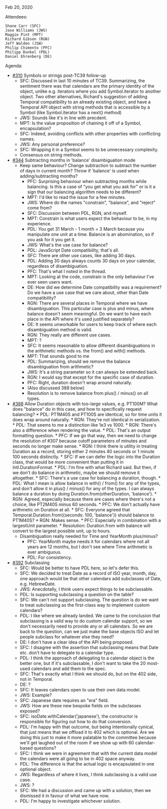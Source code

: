 Feb 20, 2020

Attendees:

	Shane Carr (SFC)
	Jase Williams (JWS)
	Maggie Pint (MPT)
	Richard Gibson (RGN)
	Jeff Walden (JSW)
	Philip Chimento (PFC)
	Philipp Dunkel (PDL)
	Daniel Ehrenberg (DE)

Agenda:

* [#310](https://github.com/tc39/proposal-temporal/issues/310) Symbols or strings post-TC39 follow-up
    * SFC: Discussed in last 10 minutes of TC39. Summarizing, the sentiment there was that calendars are the primary identity of the object, unlike e.g. iterators where you add Symbol.iterator to another object. Two other alternatives, Richard's suggestion of adding Temporal compatibility to an already existing object, and have a Temporal API object with string methods that is accessible by a Symbol (like Symbol.iterator has a next() method)
    * JWS: Sounds like it's in line with precdent.
    * MPT: Is the value proposition of chaining it off of a Symbol, encapsulation?
    * SFC: Indeed, avoiding conflicts with other properties with conflicting names.
    * JWS: Any personal preference?
    * SFC: Wrapping it in a Symbol seems to be unnecessary complexity.
    * Consensus on string methods.
* [#344](https://github.com/tc39/proposal-temporal/issues/344) Subtracting months in 'balance' disambiguation mode
    * Keep same behaviour? Change subtraction to subtract the number of days in current month? Throw if 'balance' is used when adding/subtracting months?
        * PFC: Surprising behaviour when subtracting months while balancing. Is this a case of "you get what you ask for" or is it a sign that our balancing algorithm needs to be different?
        * MPT: I'd like to read the issue for a few minutes.
        * JWS: Where do the names "constrain", "balance", and "reject" come from?
        * SFC: Discussion between PDL, RGN, and myself.
        * MPT: Constrain is what users expect the behaviour to be, in my experience.
        * PDL: You get 31 March - 1 month = 3 March because you manipulate one unit at a time. Balance is an abomination, so if you ask for it you get it.
        * JWS: What's the use case for balance?
        * PDL: JavaScript Date compatibility, that's all.
        * SFC: There are other use cases, like adding 30 days.
        * PDL: Adding 30 days always counts 30 days on your calendar, regardless of disambiguation.
        * PFC: That's what I noted in the thread.
        * MPT: Looking at the code, constrain is the only behaviour I've ever seen users want.
        * DE: How did we determine Date compatibility was a requirement? Do we have a use case that we care about, other than Date compatibility?
        * RGN: There are several places in Temporal where we have disambiguation. This particular case is plus and minus, where balance doesn't seem meaningful. Do we want to have each place in the API where it's used justified separately?
        * DE: It seems unworkable for users to keep track of where each disambiguation method is valid.
        * RGN: They really are different use cases.
        * MPT: ?
        * SFC: It seems reasonable to allow different disambiguations in the arithmetic methods vs. the from() and with() methods.
        * MPT: That sounds good to me
        * PDL: Summarizing, should we remove the balance disambiguation from arithmetic?
        * JWS: It's a string parameter so it can always be extended back.
        * RGN: I would say that except for the specific case of duration.
        * PFC: Right, duration doesn't wrap around naturally.
        * (Also discussed 388 below)
        * Resolution is to remove balance from plus() / minus() on all types.
* [#388](https://github.com/tc39/proposal-temporal/issues/388) Allow Duration objects with too-large values, e.g. PT100M? What does "balance" do in this case, and how to specifically request balancing?
        * PDL: PT1M40S and PT100S are identical, so for time units it does wrap around naturally.
        * RGN: They're not identical in serialization.
        * PDL: That seems to me a distinction like 1e3 vs 1000.
        * RGN: There's also a difference when rendering the value.
        * PDL: That's an output formatting question.
        * PFC: If we go that way, then we need to change the resolution of #307 because cutoff parameters of minutes and seconds no longer make sense.
        * RGN: I think there is utility in treating Duration as a record, storing either 2 minutes 40 seconds or 1 minute 100 seconds distinctly.
        * SFC: If we can defer the logic into the Duration class, that would be more convenient than putting it in Intl.DurationFormat.
        * PDL: I'm fine with what Richard said. But then, if we don't do balance in arithmetic, maybe we should remove it altogether.
        * SFC: There's a use case for balancing a duration, though.
        * PDL: What I mean is allow balance in with() / from() for any of the types, and don't allow it in plus() / minus() for any of the types. I can always balance a duration by doing Duration.from(otherDuration, 'balance').
        * RGN: Agreed, especially because there are cases where there's not a choice, like PT2M40S minus 60 seconds.
        * PFC: We don't actually have arithmetic on Duration at all.
        * SFC: Everyone agreed that Temporal.Duration.from({seconds: 100, 'balance'}) should balance to PT1M40S?
        * RGN: Makes sense.
        * PFC: Especially in combination with a largestUnit parameter.
        * Resolution: Duration.from with balance will convert to the largest possible unit, up to hours.
    * Disambiguation really needed for Time and YearMonth plus/minus?
        * PFC: YearMonth maybe needs it for calendars where not all years are 12 months, but I don't see where Time arithmetic is ever ambiguous.
        * PDL: For consistency.
* [#392](https://github.com/tc39/proposal-temporal/issues/392) Subclassing
    * SFC: Would be better to have PDL here, so let's defer this.
    * SFC: We decided to treat Date as a record of ISO year, month, day, one approach would be that other calendars add subclasses of Date, e.g. HebrewDate.
    * JWS: Anecdotally, I think users expect things to be subclassable.
    * PDL: Is supporting subclassing a question on the table?
    * SFC: We can't not support subclassing. The question is do we want to treat subclassing as the first-class way to implement custom calendars?
    * PDL: I like where we already landed. We came to the conclusion that subclassing is a valid way to do custom calendar support, so we don't necessarily need to provide any or all calendars. So we are back to the question, can we just make the base objects ISO and let people subclass for whatever else they need?
    * DE: I don't have a clear idea of the API being proposed.
    * SFC: I disagree with the assertion that subclassing means that Date etc. don't have to delegate to a calendar type.
    * PDL: I think the approach of delegating to a calendar object is the better one, but if it's subclassable, I don't want to take the 20 most-used calendars and add them to the spec.
    * SFC: That's exactly what I think we should do, but on the 402 side, not in Temporal.
    * DE: ?
    * SFC: It leaves calendars open to use their own data model.
    * JWS: Example?
    * SFC: Japanese date requires an "era" field.
    * JWS: How are these new bespoke fields on the subclasses exposed?
    * SFC: isoDate.withCalendar('japanese'), the constructor is responsible for figuring out how to do that conversion.
    * PDL: I'm happy with that outcome, but being intentionally cynical, that just means that we offload it to 402 which is optional. Are we doing this just to make it more palatable to the committee because we'll get laughed out of the room if we show up with 60 calendar-based questions?
    * SFC: I think we were in agreement that with the current data model the calendars were all going to be in 402 space anyway.
    * PDL: The difference is that the actual logic is encapsulated in one optional object.
    * JWS: Regardless of where it lives, I think subclassing is a valid use case.
    * JWS: ?
    * SFC: We had a discussion and came up with a solution, then we dismissed it in favour of what we have now.
    * PDL: I'm happy to investigate whichever solution.

